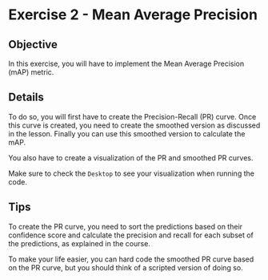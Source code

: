 # Exercise 2 - Mean Average Precision

## Objective

In this exercise, you will have to implement the Mean Average Precision (mAP) metric.

## Details

To do so, you will first have to create the Precision-Recall (PR) curve. Once this curve is created, you 
need to create the smoothed version as discussed in the lesson. Finally you can use this smoothed
version to calculate the mAP.

You also have to create a visualization of the PR and smoothed PR curves.

Make sure to check the `Desktop` to see your visualization when running the code.

## Tips

To create the PR curve, you need to sort the predictions based on their confidence score and calculate the precision and recall for each subset of the predictions, as explained in the course.

To make your life easier, you can hard code the smoothed PR curve based on the PR curve, but 
you should think of a scripted version of doing so.